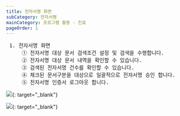 ```yaml
---
title: 전자서명 화면
subCategory: 전자서명
mainCategory: 프로그램 활용 - 진료
pageOrder: 1
---
```


<pre>
 <t2><bold>1. 전자서명 화면</bold></t2>
     ① 전자서명 대상 문서 검색조건 설정 및 검색을 수행합니다.
     ② 전자서명 대상 문서 내역을 확인할 수 있습니다.
     ③ 검색된 전자서명 건수를 확인할 수 있습니다.
     ④ 체크된 문서구분을 대상으로 일괄적으로 전자서명 승인 합니다.
     ⑤ 전자서명 인증서 로그아웃 합니다.
</pre>

[![](/images/{{page.url}}_1.png)](/images/{{page.url}}_1.png){: target="_blank"}

[![](/images/{{page.url}}_2.png)](/images/{{page.url}}_2.png){: target="_blank"}